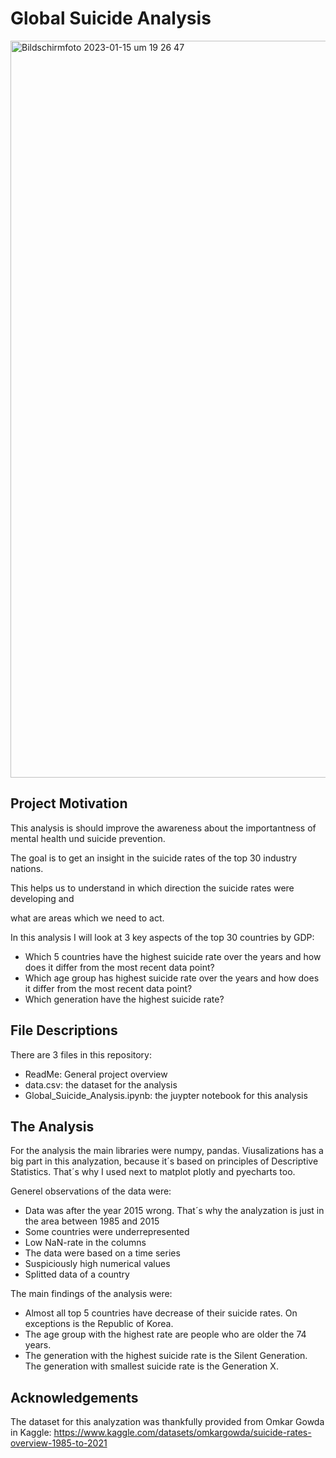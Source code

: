 # Global Suicide Analysis

<img width="1179" alt="Bildschirm­foto 2023-01-15 um 19 26 47" src="https://user-images.githubusercontent.com/119667336/212559910-1874bf98-86d3-4218-abe8-9ef293a06ee5.png">

## Project Motivation

This analysis is should improve the awareness about the importantness of mental health und suicide prevention.

The goal is to get an insight in the suicide rates of the top 30 industry nations.

This helps us to understand in which direction the suicide rates were developing and 

what are areas which we need to act.



In this analysis I will look at 3 key aspects of the top 30 countries by GDP:

- Which 5 countries have the highest suicide rate over the years and how does it differ from the most recent data point?
- Which age group has highest suicide rate over the years and how does it differ from the most recent data point?
- Which generation have the highest suicide rate?

## File Descriptions

There are 3 files in this repository:
- ReadMe: General project overview
- data.csv: the dataset for the analysis
- Global_Suicide_Analysis.ipynb: the juypter notebook for this analysis


## The Analysis
For the analysis the main libraries were numpy, pandas. Viusalizations has a big part in this analyzation, 
because it´s based on principles of Descriptive Statistics. That´s why I used next to matplot plotly and pyecharts too.

Generel observations of the data were:
- Data was after the year 2015 wrong. That´s why the analyzation is just in the area between 1985 and 2015
- Some countries were underrepresented
- Low NaN-rate in the columns
- The data were based on a time series
- Suspiciously high numerical values
- Splitted data of a country 

The main findings of the analysis were:
- Almost all top 5 countries have decrease of their suicide rates. On exceptions is the Republic of Korea.
- The age group with the highest rate are people who are older the 74 years. 
- The generation with the highest suicide rate is the Silent Generation. The generation with smallest suicide rate is the Generation X.

## Acknowledgements
The dataset for this analyzation was thankfully provided from Omkar Gowda in Kaggle:
https://www.kaggle.com/datasets/omkargowda/suicide-rates-overview-1985-to-2021
